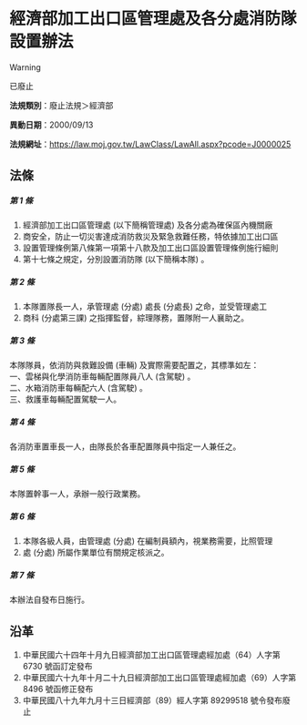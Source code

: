 # 經濟部加工出口區管理處及各分處消防隊設置辦法


> [!WARNING]
> 已廢止


**法規類別**：廢止法規＞經濟部

**異動日期**：2000/09/13  

**法規網址**：https://law.moj.gov.tw/LawClass/LawAll.aspx?pcode=J0000025



## 法條
##### 第 1 條
1. 經濟部加工出口區管理處 (以下簡稱管理處) 及各分處為確保區內機關廠
1. 商安全，防止一切災害達成消防救災及緊急救難任務，特依據加工出口區
1. 設置管理條例第八條第一項第十八款及加工出口區設置管理條例施行細則
1. 第十七條之規定，分別設置消防隊 (以下簡稱本隊) 。

##### 第 2 條
1. 本隊置隊長一人，承管理處 (分處) 處長 (分處長) 之命，並受管理處工
1. 商科 (分處第三課) 之指揮監督，綜理隊務，置隊附一人襄助之。

##### 第 3 條
本隊隊員，依消防與救難設備 (車輛) 及實際需要配置之，其標準如左：  
一、雲梯與化學消防車每輛配置隊員八人 (含駕駛) 。  
二、水箱消防車每輛配六人 (含駕駛) 。  
三、救護車每輛配置駕駛一人。

##### 第 4 條
各消防車置車長一人，由隊長於各車配置隊員中指定一人兼任之。

##### 第 5 條
本隊置幹事一人，承辦一般行政業務。

##### 第 6 條
1. 本隊各級人員，由管理處 (分處) 在編制員額內，視業務需要，比照管理
1. 處 (分處) 所屬作業單位有關規定核派之。

##### 第 7 條
本辦法自發布日施行。

## 沿革
1. 中華民國六十四年十月九日經濟部加工出口區管理處經加處（64）人字第 6730 號函訂定發布
1. 中華民國六十九年十月二十九日經濟部加工出口區管理處經加處（69）人字第 8496 號函修正發布
1. 中華民國八十九年九月十三日經濟部（89）經人字第 89299518 號令發布廢止
